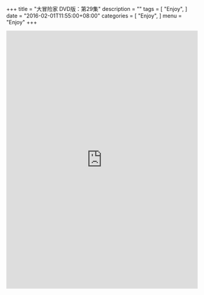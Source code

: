 +++
title = "大冒险家 DVD版：第29集"
description = ""
tags = [
    "Enjoy",
]
date = "2016-02-01T11:55:00+08:00"
categories = [
    "Enjoy",
]
menu = "Enjoy"
+++

<iframe src="http://www.tudou.com/programs/view/html5embed.action?type=2&code=ZAcsS_u3tQ4&lcode=tY-JXjll3oE&resourceId=0_06_05_99" allowtransparency="true" allowfullscreen="true" allowfullscreenInteractive="true" scrolling="no" border="0" frameborder="0" style="height:680px;width:100%;"></iframe>
<!--more-->